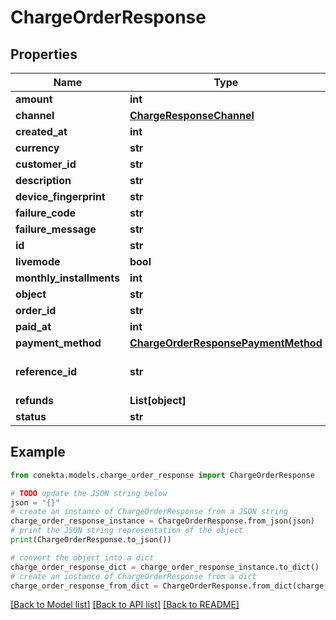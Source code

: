 # ChargeOrderResponse


## Properties

Name | Type | Description | Notes
------------ | ------------- | ------------- | -------------
**amount** | **int** |  | [optional] 
**channel** | [**ChargeResponseChannel**](ChargeResponseChannel.md) |  | [optional] 
**created_at** | **int** |  | [optional] 
**currency** | **str** |  | [optional] 
**customer_id** | **str** |  | [optional] 
**description** | **str** |  | [optional] 
**device_fingerprint** | **str** |  | [optional] 
**failure_code** | **str** |  | [optional] 
**failure_message** | **str** |  | [optional] 
**id** | **str** |  | [optional] 
**livemode** | **bool** |  | [optional] 
**monthly_installments** | **int** |  | [optional] 
**object** | **str** |  | [optional] 
**order_id** | **str** |  | [optional] 
**paid_at** | **int** |  | [optional] 
**payment_method** | [**ChargeOrderResponsePaymentMethod**](ChargeOrderResponsePaymentMethod.md) |  | [optional] 
**reference_id** | **str** | Reference ID of the charge | [optional] 
**refunds** | **List[object]** |  | [optional] 
**status** | **str** |  | [optional] 

## Example

```python
from conekta.models.charge_order_response import ChargeOrderResponse

# TODO update the JSON string below
json = "{}"
# create an instance of ChargeOrderResponse from a JSON string
charge_order_response_instance = ChargeOrderResponse.from_json(json)
# print the JSON string representation of the object
print(ChargeOrderResponse.to_json())

# convert the object into a dict
charge_order_response_dict = charge_order_response_instance.to_dict()
# create an instance of ChargeOrderResponse from a dict
charge_order_response_from_dict = ChargeOrderResponse.from_dict(charge_order_response_dict)
```
[[Back to Model list]](../README.md#documentation-for-models) [[Back to API list]](../README.md#documentation-for-api-endpoints) [[Back to README]](../README.md)


